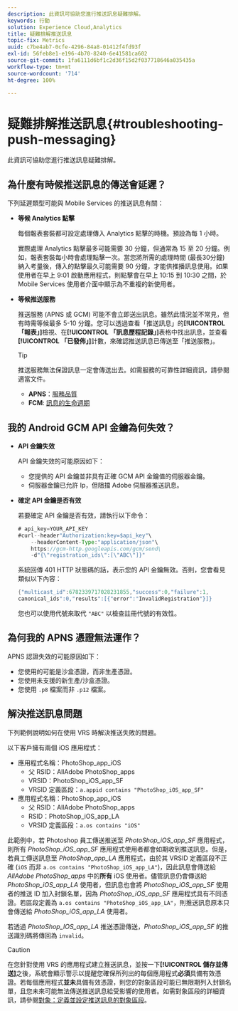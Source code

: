 ```yaml
---
description: 此資訊可協助您進行推送訊息疑難排解。
keywords: 行動
solution: Experience Cloud,Analytics
title: 疑難排解推送訊息
topic-fix: Metrics
uuid: c7be4ab7-0cfe-4296-84a8-01412f4fd93f
exl-id: 56feb8e1-e196-4b70-8240-6e41581ca602
source-git-commit: 1fa6111d6bf1c2d36f15d2f037718646a035435a
workflow-type: tm+mt
source-wordcount: '714'
ht-degree: 100%

---
```


# 疑難排解推送訊息{#troubleshooting-push-messaging}

此資訊可協助您進行推送訊息疑難排解。

## 為什麼有時候推送訊息的傳送會延遲？

下列延遲類型可能與 Mobile Services 的推送訊息有關：

* **等候 Analytics 點擊**

   每個報表套裝都可設定處理傳入 Analytics 點擊的時機。預設為每 1 小時。

   實際處理 Analytics 點擊最多可能需要 30 分鐘，但通常為 15 至 20 分鐘。例如，報表套裝每小時會處理點擊一次。當您將所需的處理時間 (最長30分鐘) 納入考量後，傳入的點擊最久可能需要 90 分鐘，才能供推播訊息使用。如果使用者在早上 9:01 啟動應用程式，則點擊會在早上 10:15 到 10:30 之間，於 Mobile Services 使用者介面中顯示為不重複的新使用者。

* **等候推送服務**

   推送服務 (APNS 或 GCM) 可能不會立即送出訊息。雖然此情況並不常見，但有時需等候最多 5-10 分鐘。您可以透過查看「推送訊息」的&#x200B;**[!UICONTROL 「報表」]**&#x200B;檢視、在&#x200B;**[!UICONTROL 「訊息歷程記錄」]**&#x200B;表格中找出訊息，並查看&#x200B;**[!UICONTROL 「已發佈」]**&#x200B;計數，來確認推送訊息已傳送至「推送服務」。

   >[!TIP]
   >
   >推送服務無法保證訊息一定會傳送出去。如需服務的可靠性詳細資訊，請參閱適當文件。
   >
   >* **APNS**：[服務品質](https://developer.apple.com/library/content/documentation/NetworkingInternet/Conceptual/RemoteNotificationsPG/APNSOverview.html#//apple_ref/doc/uid/TP40008194-CH8-SW5)
   >* **FCM**: [訊息的生命週期](https://firebase.google.com/docs/cloud-messaging/concept-options#lifetime)


## 我的 Android GCM API 金鑰為何失效？

* **API 金鑰失效**

   API 金鑰失效的可能原因如下：

   * 您提供的 API 金鑰並非具有正確 GCM API 金鑰值的伺服器金鑰。
   * 伺服器金鑰已允許 Ip，但阻擋 Adobe 伺服器推送訊息。

* **確定 API 金鑰是否有效**

   若要確定 API 金鑰是否有效，請執行以下命令：

   ```java
   # api_key=YOUR_API_KEY
   #curl--header"Authorization:key=$api_key"\
       --headerContent-Type:"application/json"\ 
       https://gcm-http.googleapis.com/gcm/send\
       -d"{\"registration_ids\":[\"ABC\"]}"
   ```

   系統回傳 401 HTTP 狀態碼的話，表示您的 API 金鑰無效。否則，您會看見類似以下內容：

   ```java
   {"multicast_id":6782339717028231855,"success":0,"failure":1,
   canonical_ids":0,"results":[{"error":"InvalidRegistration"}]}
   ```

   您也可以使用代號來取代 `"ABC"` 以檢查註冊代號的有效性。

## 為何我的 APNS 憑證無法運作？

APNS 認證失效的可能原因如下：

* 您使用的可能是沙盒憑證，而非生產憑證。
* 您使用未支援的新生產/沙盒憑證。
* 您使用 `.p8` 檔案而非 `.p12` 檔案。

## 解決推送訊息問題

下列範例說明如何在使用 VRS 時解決推送失敗的問題。

以下客戶擁有兩個 iOS 應用程式：

* 應用程式名稱：PhotoShop_app_iOS
   * 父 RSID：AllAdobe PhotoShop_apps
   * VRSID：PhotoShop_iOS_app_SF
   * VRSID 定義區段：`a.appid contains "PhotoShop_iOS_app_SF"`
* 應用程式名稱：PhotoShop_app_iOS
   * 父 RSID：AllAdobe PhotoShop_apps
   * RSID：PhotoShop_iOS_app_LA
   * VRSID 定義區段：`a.os contains "iOS"`

此範例中，若 Photoshop 員工傳送推送至 *PhotoShop_iOS_app_SF* 應用程式，則所有 *PhotoShop_iOS_app_SF* 應用程式使用者都會如期收到推送訊息。但是，若員工傳送訊息至 *PhotoShop_app_LA* 應用程式，由於其 VRSID 定義區段不正確 (`iOS` 而非 `a.os contains "PhotoShop_iOS_app_LA"`)，因此訊息會傳送給 *AllAdobe PhotoShop_apps* 中的&#x200B;**所有** iOS 使用者。儘管訊息仍會傳送給 *PhotoShop_iOS_app_LA* 使用者，但訊息也會將 *PhotoShop_iOS_app_SF* 使用者的推送 ID 加入封鎖名單，因為 *PhotoShop_iOS_app_SF* 應用程式具有不同憑證。若區段定義為 `a.os contains "PhotoShop_iOS_app_LA"`，則推送訊息原本只會傳送給 *PhotoShop_iOS_app_LA* 使用者。

若透過 *PhotoShop_IOS_app_LA* 推送憑證傳送，*PhotoShop_iOS_app_SF* 的推送識別碼將傳回為 `invalid`。

>[!CAUTION]
>
>在您針對使用 VRS 的應用程式建立推送訊息，並按一下&#x200B;**[!UICONTROL 儲存並傳送]**&#x200B;之後，系統會顯示警示以提醒您確保所列出的每個應用程式&#x200B;**必須**&#x200B;具備有效憑證。若每個應用程式&#x200B;**並未**&#x200B;具備有效憑證，則您的對象區段可能已無限期列入封鎖名單，且您未來可能無法傳送推送訊息給受影響的使用者。如需對象區段的詳細資訊，請參閱[對象：定義並設定推送訊息的對象區段](/help/using/in-app-messaging/t-create-push-message/c-audience-push-message.md)。
